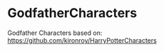 # GodfatherCharacters
Godfather Characters based on: https://github.com/kironroy/HarryPotterCharacters
